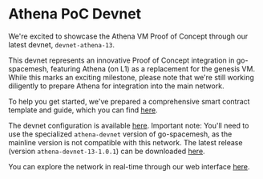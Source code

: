 # Athena PoC Devnet

We're excited to showcase the Athena VM Proof of Concept through our latest devnet, `devnet-athena-13`.

This devnet represents an innovative Proof of Concept integration in go-spacemesh, featuring Athena (on L1) as a replacement for the genesis VM. While this marks an exciting milestone, please note that we're still working diligently to prepare Athena for integration into the main network.

To help you get started, we've prepared a comprehensive smart contract template and guide, which you can find [here](https://github.com/athenavm/athena/blob/main/examples/contract_template/README.md).

The devnet configuration is available [here](https://configs.spacemesh.network/config.devnet-athena-13.json). Important note: You'll need to use the specialized `athena-devnet` version of go-spacemesh, as the mainline version is not compatible with this network. The latest release (version `athena-devnet-13-1.0.1`) can be downloaded [here](https://github.com/spacemeshos/go-spacemesh/releases/tag/athena-devnet-13-1.0.1).

You can explore the network in real-time through our web interface [here](https://explorer-devnet-athena.spacemesh.network/overview).
